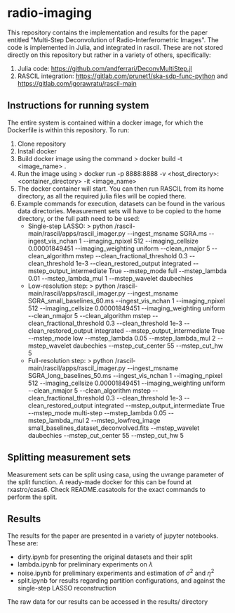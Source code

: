 # radio-imaging

This repository contains the implementation and results for the paper entitled "Multi-Step Deconvolution of Radio-Interferometric Images". The code is implemented in Julia, and integrated in rascil. These are not stored directly on this repository but rather in a variety of others, specifically:
1. Julia code: https://github.com/andferrari/DeconvMultiStep.jl
2. RASCIL integration: https://gitlab.com/prunet1/ska-sdp-func-python and https://gitlab.com/igorawratu/rascil-main

## Instructions for running system
The entire system is contained within a docker image, for which the Dockerfile is within this repository. To run: 
1. Clone repository
2. Install docker
3. Build docker image using the command > docker build -t <image_name> .
4. Run the image using > docker run -p 8888:8888 -v <host_directory>:<container_directory> -it <image_name>
5. The docker container will start. You can then run RASCIL from its home directory, as all the required julia files will be copied there.
6. Example commands for execution, datasets can be found in the various data directories. Measurement sets will have to be copied to the home directory, or the full path need to be used:
    - Single-step LASSO: > python /rascil-main/rascil/apps/rascil_imager.py --ingest_msname SGRA.ms --ingest_vis_nchan 1 --imaging_npixel 512 --imaging_cellsize 0.00001849451 --imaging_weighting uniform --clean_nmajor 5 --clean_algorithm mstep --clean_fractional_threshold 0.3 --clean_threshold 1e-3 --clean_restored_output integrated --mstep_output_intermediate True --mstep_mode full --mstep_lambda 0.01 --mstep_lambda_mul 1 --mstep_wavelet daubechies
    - Low-resolution step: > python /rascil-main/rascil/apps/rascil_imager.py --ingest_msname SGRA_small_baselines_60.ms --ingest_vis_nchan 1 --imaging_npixel 512 --imaging_cellsize 0.00001849451 --imaging_weighting uniform --clean_nmajor 5 --clean_algorithm mstep --clean_fractional_threshold 0.3 --clean_threshold 1e-3 --clean_restored_output integrated --mstep_output_intermediate True --mstep_mode low --mstep_lambda 0.05 --mstep_lambda_mul 2 --mstep_wavelet daubechies --mstep_cut_center 55 --mstep_cut_hw 5
    - Full-resolution step: > python /rascil-main/rascil/apps/rascil_imager.py --ingest_msname SGRA_long_baselines_50.ms --ingest_vis_nchan 1 --imaging_npixel 512 --imaging_cellsize 0.00001849451 --imaging_weighting uniform --clean_nmajor 5 --clean_algorithm mstep --clean_fractional_threshold 0.3 --clean_threshold 1e-3 --clean_restored_output integrated --mstep_output_intermediate True --mstep_mode multi-step --mstep_lambda 0.05 --mstep_lambda_mul 2 --mstep_lowfreq_image small_baselines_dataset_deconvolved.fits --mstep_wavelet daubechies --mstep_cut_center 55 --mstep_cut_hw 5

## Splitting measurement sets
Measurement sets can be split using casa, using the uvrange parameter of the split function. A ready-made docker for this can be found at rxastro/casa6. Check README.casatools for the exact commands to perform the split.

## Results
The results for the paper are presented in a variety of jupyter notebooks. These are:
- dirty.ipynb for presenting the original datasets and their split
- lambda.ipynb for preliminary experiments on $\lambda$
- noise.ipynb for preliminary experiments and estimation of $\sigma^2$ and $\eta^2$
- split.ipynb for results regarding partition configurations, and against the single-step LASSO reconstruction

The raw data for our results can be accessed in the results/ directory